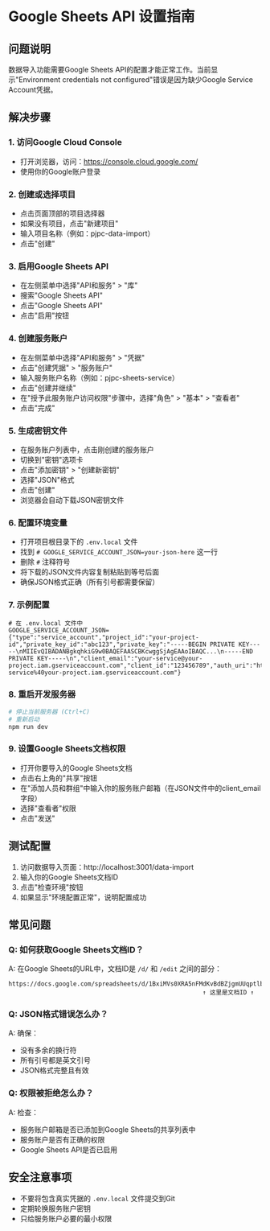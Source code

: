 # Google Sheets API 设置指南

## 问题说明
数据导入功能需要Google Sheets API的配置才能正常工作。当前显示"Environment credentials not configured"错误是因为缺少Google Service Account凭据。

## 解决步骤

### 1. 访问Google Cloud Console
- 打开浏览器，访问：https://console.cloud.google.com/
- 使用你的Google账户登录

### 2. 创建或选择项目
- 点击页面顶部的项目选择器
- 如果没有项目，点击"新建项目"
- 输入项目名称（例如：pjpc-data-import）
- 点击"创建"

### 3. 启用Google Sheets API
- 在左侧菜单中选择"API和服务" > "库"
- 搜索"Google Sheets API"
- 点击"Google Sheets API"
- 点击"启用"按钮

### 4. 创建服务账户
- 在左侧菜单中选择"API和服务" > "凭据"
- 点击"创建凭据" > "服务账户"
- 输入服务账户名称（例如：pjpc-sheets-service）
- 点击"创建并继续"
- 在"授予此服务账户访问权限"步骤中，选择"角色" > "基本" > "查看者"
- 点击"完成"

### 5. 生成密钥文件
- 在服务账户列表中，点击刚创建的服务账户
- 切换到"密钥"选项卡
- 点击"添加密钥" > "创建新密钥"
- 选择"JSON"格式
- 点击"创建"
- 浏览器会自动下载JSON密钥文件

### 6. 配置环境变量
- 打开项目根目录下的 `.env.local` 文件
- 找到 `# GOOGLE_SERVICE_ACCOUNT_JSON=your-json-here` 这一行
- 删除 `#` 注释符号
- 将下载的JSON文件内容复制粘贴到等号后面
- 确保JSON格式正确（所有引号都需要保留）

### 7. 示例配置
```env
# 在 .env.local 文件中
GOOGLE_SERVICE_ACCOUNT_JSON={"type":"service_account","project_id":"your-project-id","private_key_id":"abc123","private_key":"-----BEGIN PRIVATE KEY-----\nMIIEvQIBADANBgkqhkiG9w0BAQEFAASCBKcwggSjAgEAAoIBAQC...\n-----END PRIVATE KEY-----\n","client_email":"your-service@your-project.iam.gserviceaccount.com","client_id":"123456789","auth_uri":"https://accounts.google.com/o/oauth2/auth","token_uri":"https://oauth2.googleapis.com/token","auth_provider_x509_cert_url":"https://www.googleapis.com/oauth2/v1/certs","client_x509_cert_url":"https://www.googleapis.com/robot/v1/metadata/x509/your-service%40your-project.iam.gserviceaccount.com"}
```

### 8. 重启开发服务器
```bash
# 停止当前服务器 (Ctrl+C)
# 重新启动
npm run dev
```

### 9. 设置Google Sheets文档权限
- 打开你要导入的Google Sheets文档
- 点击右上角的"共享"按钮
- 在"添加人员和群组"中输入你的服务账户邮箱（在JSON文件中的client_email字段）
- 选择"查看者"权限
- 点击"发送"

## 测试配置

1. 访问数据导入页面：http://localhost:3001/data-import
2. 输入你的Google Sheets文档ID
3. 点击"检查环境"按钮
4. 如果显示"环境配置正常"，说明配置成功

## 常见问题

### Q: 如何获取Google Sheets文档ID？
A: 在Google Sheets的URL中，文档ID是 `/d/` 和 `/edit` 之间的部分：
```
https://docs.google.com/spreadsheets/d/1BxiMVs0XRA5nFMdKvBdBZjgmUUqptlbs74OgvE2upms/edit
                                                      ↑ 这里是文档ID ↑
```

### Q: JSON格式错误怎么办？
A: 确保：
- 没有多余的换行符
- 所有引号都是英文引号
- JSON格式完整且有效

### Q: 权限被拒绝怎么办？
A: 检查：
- 服务账户邮箱是否已添加到Google Sheets的共享列表中
- 服务账户是否有正确的权限
- Google Sheets API是否已启用

## 安全注意事项

- 不要将包含真实凭据的 `.env.local` 文件提交到Git
- 定期轮换服务账户密钥
- 只给服务账户必要的最小权限

